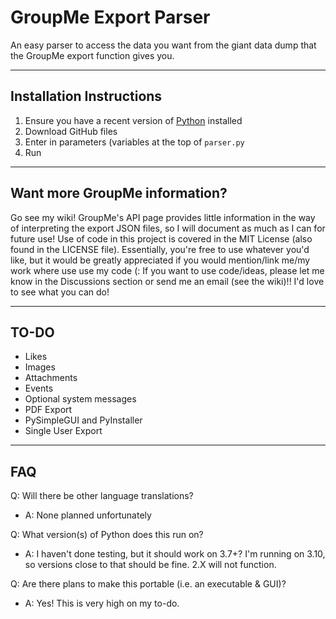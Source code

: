 # GroupMe Export Parser
 An easy parser to access the data you want from the giant data dump that the GroupMe export function gives you.

***

## Installation Instructions
1. Ensure you have a recent version of [Python](https://python.org) installed
2. Download GitHub files
3. Enter in parameters (variables at the top of `parser.py`
4. Run

***

## Want more GroupMe information?

Go see my wiki! GroupMe's API page provides little information in the way of interpreting the export JSON files, so I will document as much as I can for future use! Use of code in this project is covered in the MIT License (also found in the LICENSE file). Essentially, you're free to use whatever you'd like, but it would be greatly appreciated if you would mention/link me/my work where use use my code (:  If you want to use code/ideas, please let me know in the Discussions section or send me an email (see the wiki)!! I'd love to see what you can do!

***

## TO-DO

- Likes
- Images
- Attachments
- Events
- Optional system messages
- PDF Export
- PySimpleGUI and PyInstaller
- Single User Export

***

## FAQ

Q: Will there be other language translations? 

- A: None planned unfortunately

Q: What version(s) of Python does this run on?

- A: I haven't done testing, but it should work on 3.7+? I'm running on 3.10, so versions close to that should be fine. 2.X will not function.

Q: Are there plans to make this portable (i.e. an executable & GUI)?

- A: Yes! This is very high on my to-do. 
